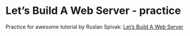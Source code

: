 # Let’s Build A Web Server - practice

Practice for awesome tutorial by Ruslan Spivak: [Let’s Build A Web Server](https://ruslanspivak.com/lsbaws-part1/)